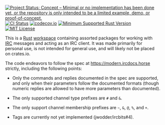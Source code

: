 [![Project Status: Concept – Minimal or no implementation has been done yet, or the repository is only intended to be a limited example, demo, or proof-of-concept.](https://www.repostatus.org/badges/latest/concept.svg)](https://www.repostatus.org/#concept)
[![CI Status](https://github.com/jwodder/ircbits/actions/workflows/test.yml/badge.svg)](https://github.com/jwodder/ircbits/actions/workflows/test.yml)
[![codecov.io](https://codecov.io/gh/jwodder/ircbits/branch/master/graph/badge.svg)](https://codecov.io/gh/jwodder/ircbits)
[![Minimum Supported Rust Version](https://img.shields.io/badge/MSRV-1.88-orange)](https://www.rust-lang.org)
[![MIT License](https://img.shields.io/github/license/jwodder/ircbits.svg)](https://opensource.org/licenses/MIT)

This is a [Rust][] [workspace][] containing assorted packages for working with
[IRC][] messages and acting as an IRC client.  It was made primarily for
personal use, is not intended for general use, and will likely not be placed on
crates.io.

[Rust]: https://www.rust-lang.org
[workspace]: https://doc.rust-lang.org/cargo/reference/workspaces.html
[IRC]: https://en.wikipedia.org/wiki/IRC

The code endeavors to follow the spec at <https://modern.ircdocs.horse>
strictly, including the following points:

- Only the commands and replies documented in the spec are supported, and only
  when their parameters follow the documented formats (though numeric replies
  are allowed to have more parameters than documented).

- The only supported channel type prefixes are `#` and `&`.

- The only support channel membership prefixes are `~`, `&`, `@`, `%`, and `+`.

- Tags are currently not yet implemented (jwodder/ircbits#4).
